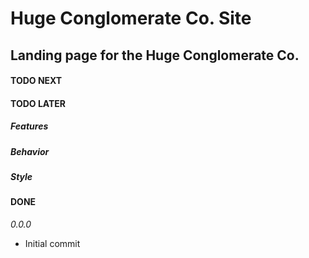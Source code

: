 # Huge Conglomerate Co. Site

## Landing page for the Huge Conglomerate Co.

#### TODO NEXT

#### TODO LATER

##### Features

##### Behavior

##### Style

#### DONE

_0.0.0_

- Initial commit
